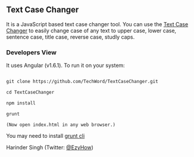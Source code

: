 ## Text Case Changer

It is a JavaScript based text case changer tool. You can use the [Text Case Changer](https://techword.github.io/TextCaseChanger/) to easily change case of any text to upper case, lower case, sentence case, title case, reverse case, studly caps.


### Developers View

It uses Angular (v1.6.1). To run it on your system:

```markdown

git clone https://github.com/TechWord/TextCaseChanger.git

cd TextCaseChanger

npm install

grunt

(Now open index.html in any web browser.)

```

You may need to install [grunt cli](http://gruntjs.com/using-the-cli)


Harinder Singh (Twitter: [@EzyHow](https://twitter.com/ezyhow))

